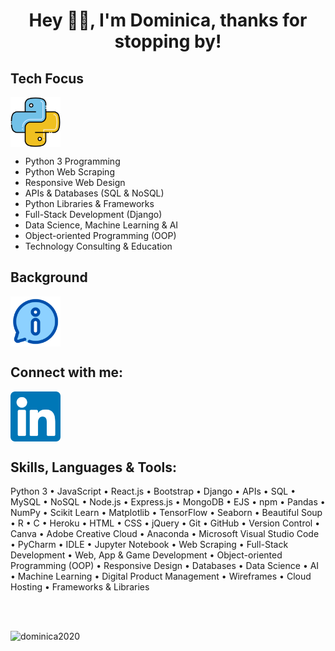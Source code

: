 <h1 align="center">Hey 👋🏽, I'm Dominica, thanks for stopping by!</h1>

## Tech Focus
<p align="left">
<a href="https://www.python.org/" target="blank"><img align="center" src="python.png" alt="tech-foucs" height="80" width="80" /></a>
</p>

- Python 3 Programming
- Python Web Scraping 
- Responsive Web Design
- APIs & Databases (SQL & NoSQL)
- Python Libraries & Frameworks
- Full-Stack Development (Django)
- Data Science, Machine Learning & AI
- Object-oriented Programming (OOP)
- Technology Consulting & Education

## Background
<p align="left">
<a href="https://cometolifeapps.io/about.html" target="blank"><img align="center" src="information2.png" alt="about-me" height="80" width="80" /></a>
</p>

## Connect with me:
<p align="left">
<a href="https://linkedin.com/in/dominicap" target="blank"><img align="center" src="linkedin.png" alt="dominica" height="80" width="80" /></a>
</p>

## Skills, Languages & Tools:
<p>Python 3 • JavaScript • React.js • Bootstrap • Django • APIs • SQL • MySQL • NoSQL • Node.js • Express.js • MongoDB • EJS • npm • Pandas • NumPy • Scikit Learn • Matplotlib • TensorFlow • Seaborn • Beautiful Soup • R • C • Heroku • HTML • CSS • jQuery • Git • GitHub • Version Control • Canva • Adobe Creative Cloud • Anaconda • Microsoft Visual Studio Code • PyCharm • IDLE • Jupyter Notebook • Web Scraping • Full-Stack Development • Web, App & Game Development • Object-oriented Programming (OOP) • Responsive Design • Databases • Data Science • AI • Machine Learning • Digital Product Management • Wireframes • Cloud Hosting • Frameworks & Libraries</p>

<br>
<br>

<p align="left"> <img src="https://komarev.com/ghpvc/?username=dominica2020&label=Profile%20Views&color=brightgreen&style=for-the-badge" alt="dominica2020" /> </p>
